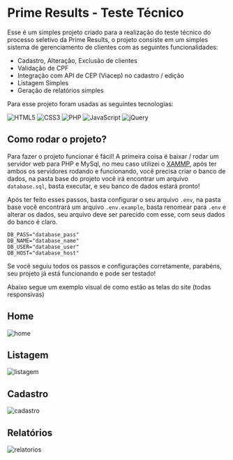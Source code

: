 
# Prime Results - Teste Técnico 

Esse é um simples projeto criado para a realização do teste técnico do processo seletivo da Prime Results, o projeto consiste em um simples sistema de gerenciamento de clientes com as seguintes funcionalidades: 
* Cadastro, Alteração, Exclusão de clientes
* Validação de CPF
* Integração com API de CEP (Viacep) no cadastro / edição
* Listagem Simples
* Geração de relatórios simples

Para esse projeto foram usadas as seguintes tecnologias: 

![HTML5](https://img.shields.io/badge/html5-%23E34F26.svg?style=for-the-badge&logo=html5&logoColor=white)
![CSS3](https://img.shields.io/badge/css3-%231572B6.svg?style=for-the-badge&logo=css3&logoColor=white)
![PHP](https://img.shields.io/badge/php-%23777BB4.svg?style=for-the-badge&logo=php&logoColor=white)
![JavaScript](https://img.shields.io/badge/javascript-%23323330.svg?style=for-the-badge&logo=javascript&logoColor=%23F7DF1E)
![jQuery](https://img.shields.io/badge/jquery-%230769AD.svg?style=for-the-badge&logo=jquery&logoColor=white)

## Como rodar o projeto?

Para fazer o projeto funcionar é fácil! A primeira coisa é baixar / rodar um servidor web para PHP e MySql, no meu caso utilizei o [XAMMP](https://www.apachefriends.org/pt_br/index.html), após ter ambos os servidores rodando e funcionando, você precisa criar o banco de dados, na pasta base do projeto você irá encontrar um arquivo `database.sql`, basta executar, e seu banco de dados estará pronto!

Após ter feito esses passos, basta configurar o seu arquivo `.env`, na pasta base você encontrará um arquivo `.env.example`, basta renomear para `.env` e alterar os dados, seu arquivo deve ser parecido com esse, com seus dados do banco é claro.
```env
DB_PASS="database_pass"
DB_NAME="database_name"
DB_USER="database_user"
DB_HOST="database_host"

```

Se você seguiu todos os passos e configurações corretamente, parabéns, seu projeto já está funcionando e pode ser testado!

Abaixo segue um exemplo visual de como estão as telas do site (todas responsivas)

## Home
![home]('Images/home.png')

## Listagem
![listagem]('Images/listagem.png')

## Cadastro
![cadastro]('Images/cadastro.png')

## Relatórios
![relatorios]('Images/cadastro.png')
